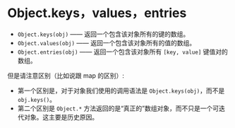 # Object.keys，values，entries

- `Object.keys(obj)` —— 返回一个包含该对象所有的键的数组。
- `Object.values(obj)` —— 返回一个包含该对象所有的值的数组。
- `Object.entries(obj)` —— 返回一个包含该对象所有 `[key, value]` 键值对的数组。

但是请注意区别（比如说跟 map 的区别）:

- 第一个区别是，对于对象我们使用的调用语法是 `Object.keys(obj)`，而不是 `obj.keys()`。
- 第二个区别是 `Object.*` 方法返回的是“真正的”数组对象，而不只是一个可迭代对象。这主要是历史原因。
